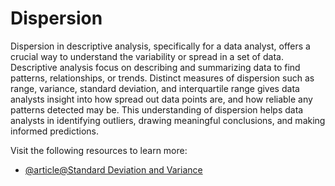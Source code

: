 # Dispersion 

Dispersion in descriptive analysis, specifically for a data analyst, offers a crucial way to understand the variability or spread in a set of data. Descriptive analysis focus on describing and summarizing data to find patterns, relationships, or trends. Distinct measures of dispersion such as range, variance, standard deviation, and interquartile range gives data analysts insight into how spread out data points are, and how reliable any patterns detected may be. This understanding of dispersion helps data analysts in identifying outliers, drawing meaningful conclusions, and making informed predictions.

Visit the following resources to learn more:

- [@article@Standard Deviation and Variance](https://www.mathsisfun.com/data/standard-deviation.html)
